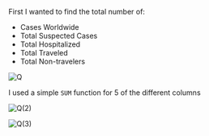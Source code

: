 First I wanted to find the total number of: 
* Cases Worldwide
* Total Suspected Cases
* Total Hospitalized
* Total Traveled
* Total Non-travelers

![Q](https://user-images.githubusercontent.com/112139192/187313081-c86e7aa5-165a-4423-9365-2d9ad1b200fe.PNG)

I used a simple ```SUM``` function for 5 of the different columns 

![Q(2)](https://user-images.githubusercontent.com/112139192/187313130-03603b5b-bb84-4639-92fe-6e98a41dd2fd.PNG)

![Q(3)](https://user-images.githubusercontent.com/112139192/187313494-50d2cf78-ad5f-4eff-b43e-03f914c24753.PNG)
